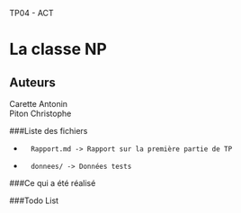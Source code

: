 TP04 - ACT

La classe NP
============

Auteurs
-------
Carette Antonin  
Piton Christophe

###Liste des fichiers

*       Rapport.md -> Rapport sur la première partie de TP 
*       donnees/ -> Données tests

###Ce qui a été réalisé

###Todo List
